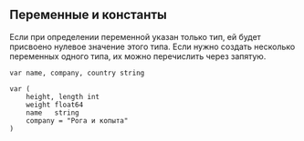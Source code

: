 ## Переменные и константы

Если при определении переменной указан только тип, ей будет присвоено нулевое значение этого типа. Если нужно создать несколько переменных одного типа, их можно перечислить через запятую.

```
var name, company, country string 

var (
    height, length int
    weight float64
    name   string
    company = "Рога и копыта"
) 
```
